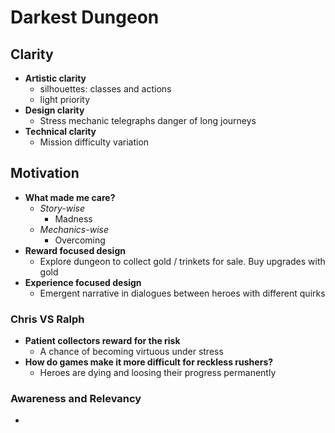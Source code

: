 # Darkest Dungeon
## Clarity
- **Artistic clarity**
	- silhouettes: classes and actions
	- light priority
- **Design clarity**
	- Stress mechanic telegraphs danger of long journeys
- **Technical clarity**
	- Mission difficulty variation

## Motivation
- **What made me care?**
	-  *Story-wise*
		- Madness
	- *Mechanics-wise*
		- Overcoming
- **Reward focused design**
	- Explore dungeon to collect gold / trinkets for sale. Buy upgrades with gold
- **Experience focused design**
	- Emergent narrative in dialogues between heroes with different quirks

### Chris VS Ralph
- **Patient collectors reward for the risk**
	- A chance of becoming virtuous under stress
- **How do games make it more difficult for reckless rushers?**
	-  Heroes are dying and loosing their progress permanently 

### Awareness and Relevancy
- 
